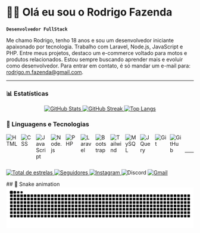 # 👦🏻 Olá eu sou o Rodrigo Fazenda

**`Desenvolvedor FullStack`**

Me chamo Rodrigo, tenho 18 anos e sou um desenvolvedor iniciante apaixonado por tecnologia. Trabalho com Laravel, Node.js, JavaScript e PHP. Entre meus projetos, destaco um e-commerce voltado para motos e produtos relacionados. Estou sempre buscando aprender mais e evoluir como desenvolvedor. Para entrar em contato, é só mandar um e-mail para: rodrigo.m.fazenda@gmail.com.

---
### 📊 Estatísticas

<!-- Cartões de estatísticas do GitHub centralizados -->
<p align="center">
  <!-- Cartão de estatísticas principais -->
  <a href="https://github.com/fazenda451">
    <img 
      alt="GitHub Stats" 
      height="180" 
      src="https://github-readme-stats.vercel.app/api?username=fazenda451&show_icons=true&theme=tokyonight&locale=pt-br"
    />
  </a>
  <!-- Cartão de streaks (dias seguidos de contribuição) -->
  <a href="https://github.com/fazenda451">
    <img
      alt="GitHub Streak"
      height="180"
      src="https://streak-stats.demolab.com?user=fazenda451&theme=tokyonight&locale=pt-br"
    />
  </a>
  <!-- Cartão de linguagens mais usadas -->
  <a href="https://github.com/fazenda451?tab=repositories">
    <img
      alt="Top Langs"
      height="180"
      src="https://github-readme-stats.vercel.app/api/top-langs/?username=fazenda451&theme=tokyonight&layout=compact&custom_title=Tecnologias&langs_count=9"
    />
  </a>
</p>
<!-- Fim dos cartões de estatísticas -->

### 🤖 Linguagens e Tecnologias

<img 
    align="left" 
    alt="HTML"
    title="HTML" 
    width="30px" 
    style="padding-right: 10px;" 
    src="https://cdn.jsdelivr.net/gh/devicons/devicon@latest/icons/html5/html5-original.svg" 
/>
<img 
    align="left" 
    alt="CSS" 
    title="CSS"
    width="30px" 
    style="padding-right: 10px;" 
    src="https://cdn.jsdelivr.net/gh/devicons/devicon@latest/icons/css3/css3-original.svg" 
/>
<img 
    align="left" 
    alt="JavaScript" 
    title="JavaScript"
    width="30px" 
    style="padding-right: 10px;" 
    src="https://cdn.jsdelivr.net/gh/devicons/devicon@latest/icons/javascript/javascript-original.svg" 
/>
<img 
    align="left" 
    alt="Node.js" 
    title="Node.js"
    width="30px" 
    style="padding-right: 10px;" 
    src="https://cdn.jsdelivr.net/gh/devicons/devicon@latest/icons/nodejs/nodejs-original.svg" 
/>
<img 
    align="left" 
    alt="PHP" 
    title="PHP"
    width="30px" 
    style="padding-right: 10px;" 
    src="https://cdn.jsdelivr.net/gh/devicons/devicon@latest/icons/php/php-original.svg" 
/>
<img 
    align="left" 
    alt="Laravel" 
    title="Laravel"
    width="30px" 
    style="padding-right: 10px;" 
    src="https://cdn.jsdelivr.net/gh/devicons/devicon@latest/icons/laravel/laravel-original.svg" 
/>
<img 
    align="left" 
    alt="Bootstrap"
    title="Bootstrap" 
    width="30px" 
    style="padding-right: 10px;" 
    src="https://cdn.jsdelivr.net/gh/devicons/devicon@latest/icons/bootstrap/bootstrap-original.svg" 
/>
<img 
    align="left" 
    alt="Tailwind" 
    title="Tailwind"
    width="30px" 
    style="padding-right: 10px;" 
    src="https://cdn.jsdelivr.net/gh/devicons/devicon@latest/icons/tailwindcss/tailwindcss-original.svg" 
/>
<img 
    align="left" 
    alt="MySQL" 
    title="MySQL"
    width="30px" 
    style="padding-right: 10px;" 
    src="https://cdn.jsdelivr.net/gh/devicons/devicon@latest/icons/mysql/mysql-original.svg" 
/>
<img 
    align="left" 
    alt="JQuery" 
    title="JQuery"
    width="30px" 
    style="padding-right: 10px;" 
    src="https://cdn.jsdelivr.net/gh/devicons/devicon@latest/icons/jquery/jquery-original.svg" 
/>
<img 
    align="left" 
    alt="Git" 
    title="Git"
    width="30px" 
    style="padding-right: 10px;" 
    src="https://cdn.jsdelivr.net/gh/devicons/devicon@latest/icons/git/git-original.svg" 
/>
<img 
    align="left" 
    alt="GitHub" 
    title="GitHub"
    width="30px" 
    style="padding-right: 10px;" 
    src="https://cdn.jsdelivr.net/gh/devicons/devicon@latest/icons/github/github-original.svg" 
/>

<br/>
<br/>

---
<br/>
<!--cartoes-->
<p align="left">
    <a href="https://github.com/fazenda451?tab=repositories&sort=stargazers">
        <img 
            alt="Total de estrelas" 
            title="Total de estrelas GitHub" 
            src="https://custom-icon-badges.demolab.com/github/stars/fazenda451?color=55960c&style=for-the-badge&labelColor=488207&logo=star&label=estrelas"
        />
    </a>
    <a href="https://github.com/fazenda451?tab=followers">
        <img 
            alt="Seguidores" 
            title="Me siga no GitHub" 
            src="https://custom-icon-badges.demolab.com/github/followers/fazenda451?color=236ad3&labelColor=1155ba&style=for-the-badge&logo=github&label=Seguidores&logoColor=white"
        />
    </a>
    <!-- Instagram -->
    <a href="https://www.instagram.com/fazenda.451/" target="_blank">
        <img alt="Instagram" title="Instagram" src="https://img.shields.io/badge/Instagram-E4405F?style=for-the-badge&logo=instagram&logoColor=white" />
    </a>
    <!-- Discord (não é link direto, mas mostra o user) -->
    <img alt="Discord" title="Discord: fazenda451" src="https://img.shields.io/badge/Discord-5865F2?style=for-the-badge&logo=discord&logoColor=white" />
    <!-- Gmail -->
    <a href="mailto:rodrigo.m.fazenda@gmail.com">
        <img alt="Gmail" title="Gmail" src="https://img.shields.io/badge/Gmail-D14836?style=for-the-badge&logo=gmail&logoColor=white" />
    </a>
</p>
## 🐍 Snake animation

<img src="https://raw.githubusercontent.com/fazenda451/fazenda451/output/snake.svg" alt="Snake animation" />
